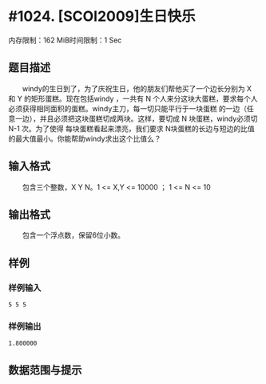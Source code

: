# #1024. [SCOI2009]生日快乐

内存限制：162 MiB时间限制：1 Sec

## 题目描述

　　windy的生日到了，为了庆祝生日，他的朋友们帮他买了一个边长分别为 X 和 Y 的矩形蛋糕。现在包括windy
，一共有 N 个人来分这块大蛋糕，要求每个人必须获得相同面积的蛋糕。windy主刀，每一切只能平行于一块蛋糕
的一边（任意一边），并且必须把这块蛋糕切成两块。这样，要切成 N 块蛋糕，windy必须切 N-1 次。为了使得
每块蛋糕看起来漂亮，我们要求 N块蛋糕的长边与短边的比值的最大值最小。你能帮助windy求出这个比值么？

## 输入格式

　　包含三个整数，X Y N。1 <= X,Y <= 10000 ； 1 <= N <= 10

## 输出格式

　　包含一个浮点数，保留6位小数。

## 样例

### 样例输入

    
    5 5 5
    

### 样例输出

    
    1.800000
    

## 数据范围与提示
